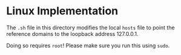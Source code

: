 # Linux Implementation

The `.sh` file in this directory modifies the local `hosts` file to point the reference domains to the loopback address 127.0.0.1. 

Doing so requires `root`! Please make sure you run this using `sudo`.